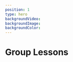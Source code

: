 ```yaml
---
position: 1
type: hero
backgroundVideo:
backgroundImage: 
backgroundColor:
---
```


# Group Lessons

